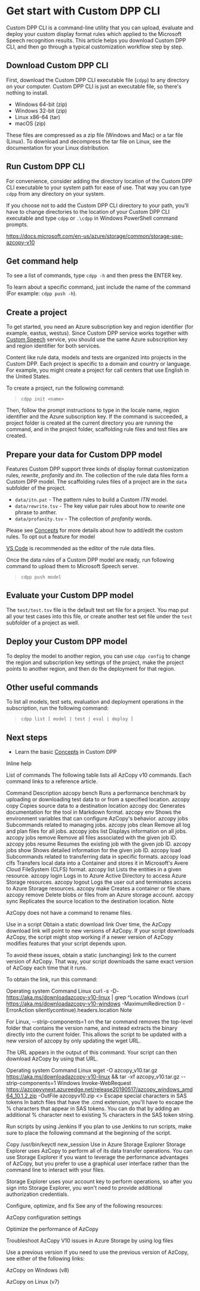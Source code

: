 
# Get start with Custom DPP CLI

Custom DPP CLI is a command-line utility that you can upload, evaluate and deploy your custom display format rules which applied to the Microsoft Speech recognition results. This article helps you download Custom DPP CLI, and then go through a typical customization workflow step by step.

## Download Custom DPP CLI

First, download the Custom DPP CLI executable file (`cdpp`) to any directory on your computer. Custom DPP CLI is just an executable file, so there's nothing to install.

* Windows 64-bit (zip)
* Windows 32-bit (zip)
* Linux x86-64 (tar)
* macOS (zip)

These files are compressed as a zip file (Windows and Mac) or a tar file (Linux). To download and decompress the tar file on Linux, see the documentation for your Linux distribution.

## Run Custom DPP CLI

For convenience, consider adding the directory location of the Custom DPP CLI executable to your system path for ease of use. That way you can type `cdpp` from any directory on your system.

If you choose not to add the Custom DPP CLI directory to your path, you'll have to change directories to the location of your Custom DPP CLI executable and type `cdpp` or `.\cdpp` in Windows PowerShell command prompts.


https://docs.microsoft.com/en-us/azure/storage/common/storage-use-azcopy-v10

## Get command help

To see a list of commands, type `cdpp -h` and then press the ENTER key.

To learn about a specific command, just include the name of the command (For example: `cdpp push -h`).

## Create a project

To get started, you need an Azure subscription key and region identifier (for example, eastus, westus). Since Custom DPP service works together with [Custom Speech](https://docs.microsoft.com/en-us/azure/cognitive-services/speech-service/custom-speech-overview) service, you should use the same Azure subscription key and region identifier for both services.

Content like rule data, models and tests are organized into projects in the Custom DPP. Each project is specific to a domain and country or language. For example, you might create a project for call centers that use English in the United States.

To create a project, run the following command:

> `cdpp init <name>`

Then, follow the prompt instructions to type in the locale name, region identifier and the Azure subscription key. 
If the command is succeeded, a project folder is created at the current directory you are running the command, and in the project folder, scaffolding rule files and test files are created.

## Prepare your data for Custom DPP model

Features
Custom DPP support three kinds of display format customization rules, *rewrite*, *profanity* and *itn*. The collection of the rule data files form a Custom DPP model. The scaffolding rules files of a project are in the `data` subfolder of the project. 

* `data/itn.pat` - The pattern rules to build a Custom *ITN* model.
* `data/rewrite.tsv` - The key value pair rules about how to *rewrite* one phrase to anther.
* `data/profanity.tsv` - The collection of *profanity* words.

Please see [Concepts](CONCEPTS.md) for more details about how to add/edit the custom rules. To opt out a feature for model

[VS Code](https://code.visualstudio.com/) is recommended as the editor of the rule data files. 

Once the data rules of a Custom DPP model are ready, run following command to upload them to Microsoft Speech server.

> `cdpp push model`

## Evaluate your Custom DPP model

The `test/test.tsv` file is the default test set file for a project. You map put all your test cases into this file, or create another test set file under the `test` subfolder of a project as well.

## Deploy your Custom DPP model

To deploy the model to another region, you can use `cdpp config` to change the region and subscription key settings of the project, make the project points to another region, and then do the deployment for that region.

## Other useful commands

To list all models, test sets, evaluation and deployment operations in the subscription, run the following command:

> `cdpp list [ model | test | eval | deploy ]`

## Next steps

* Learn the basic [Concepts](CONCEPTS.md) in Custom DPP



Inline help

List of commands
The following table lists all AzCopy v10 commands. Each command links to a reference article.

Command	Description
azcopy bench	Runs a performance benchmark by uploading or downloading test data to or from a specified location.
azcopy copy	Copies source data to a destination location
azcopy doc	Generates documentation for the tool in Markdown format.
azcopy env	Shows the environment variables that can configure AzCopy's behavior.
azcopy jobs	Subcommands related to managing jobs.
azcopy jobs clean	Remove all log and plan files for all jobs.
azcopy jobs list	Displays information on all jobs.
azcopy jobs remove	Remove all files associated with the given job ID.
azcopy jobs resume	Resumes the existing job with the given job ID.
azcopy jobs show	Shows detailed information for the given job ID.
azcopy load	Subcommands related to transferring data in specific formats.
azcopy load clfs	Transfers local data into a Container and stores it in Microsoft's Avere Cloud FileSystem (CLFS) format.
azcopy list	Lists the entities in a given resource.
azcopy login	Logs in to Azure Active Directory to access Azure Storage resources.
azcopy logout	Logs the user out and terminates access to Azure Storage resources.
azcopy make	Creates a container or file share.
azcopy remove	Delete blobs or files from an Azure storage account.
azcopy sync	Replicates the source location to the destination location.
 Note

AzCopy does not have a command to rename files.

Use in a script
Obtain a static download link
Over time, the AzCopy download link will point to new versions of AzCopy. If your script downloads AzCopy, the script might stop working if a newer version of AzCopy modifies features that your script depends upon.

To avoid these issues, obtain a static (unchanging) link to the current version of AzCopy. That way, your script downloads the same exact version of AzCopy each time that it runs.

To obtain the link, run this command:

Operating system	Command
Linux	curl -s -D- https://aka.ms/downloadazcopy-v10-linux | grep ^Location
Windows	(curl https://aka.ms/downloadazcopy-v10-windows -MaximumRedirection 0 -ErrorAction silentlycontinue).headers.location
 Note

For Linux, --strip-components=1 on the tar command removes the top-level folder that contains the version name, and instead extracts the binary directly into the current folder. This allows the script to be updated with a new version of azcopy by only updating the wget URL.

The URL appears in the output of this command. Your script can then download AzCopy by using that URL.

Operating system	Command
Linux	wget -O azcopy_v10.tar.gz https://aka.ms/downloadazcopy-v10-linux && tar -xf azcopy_v10.tar.gz --strip-components=1
Windows	Invoke-WebRequest https://azcopyvnext.azureedge.net/release20190517/azcopy_windows_amd64_10.1.2.zip -OutFile azcopyv10.zip <<Unzip here>>
Escape special characters in SAS tokens
In batch files that have the .cmd extension, you'll have to escape the % characters that appear in SAS tokens. You can do that by adding an additional % character next to existing % characters in the SAS token string.

Run scripts by using Jenkins
If you plan to use Jenkins to run scripts, make sure to place the following command at the beginning of the script.


Copy
/usr/bin/keyctl new_session
Use in Azure Storage Explorer
Storage Explorer uses AzCopy to perform all of its data transfer operations. You can use Storage Explorer if you want to leverage the performance advantages of AzCopy, but you prefer to use a graphical user interface rather than the command line to interact with your files.

Storage Explorer uses your account key to perform operations, so after you sign into Storage Explorer, you won't need to provide additional authorization credentials.


Configure, optimize, and fix
See any of the following resources:

AzCopy configuration settings

Optimize the performance of AzCopy

Troubleshoot AzCopy V10 issues in Azure Storage by using log files

Use a previous version
If you need to use the previous version of AzCopy, see either of the following links:

AzCopy on Windows (v8)

AzCopy on Linux (v7)
